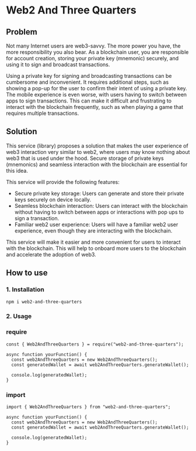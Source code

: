 # Web2 And Three Quarters

## Problem
Not many Internet users are web3-savvy. The more power you have, the more responsibility you also bear. As a blockchain user, you are responsible for account creation, storing your private key (mnemonic) securely, and using it to sign and broadcast transactions.

Using a private key for signing and broadcasting transactions can be cumbersome and inconvenient. It requires additional steps, such as showing a pop-up for the user to confirm their intent of using a private key. The mobile experience is even worse, with users having to switch between apps to sign transactions. This can make it difficult and frustrating to interact with the blockchain frequently, such as when playing a game that requires multiple transactions.

## Solution
This service (library) proposes a solution that makes the user experience of web3 interaction very similar to web2, where users may know nothing about web3 that is used under the hood. Secure storage of private keys (mnemonics) and seamless interaction with the blockchain are essential for this idea.

This service will provide the following features:
* Secure private key storage: Users can generate and store their private keys securely on device locally.
* Seamless blockchain interaction: Users can interact with the blockchain without having to switch between apps or interactions with pop ups to sign a transaction.
* Familiar web2 user experience: Users will have a familiar web2 user experience, even though they are interacting with the blockchain.

This service will make it easier and more convenient for users to interact with the blockchain. This will help to onboard more users to the blockchain and accelerate the adoption of web3.

## How to use
### 1. Installation
```npm i web2-and-three-quarters```

### 2. Usage
### require
```
const { Web2AndThreeQuarters } = require("web2-and-three-quarters");

async function yourFunction() {
  const web2AndThreeQuarters = new Web2AndThreeQuarters();
  const generatedWallet = await web2AndThreeQuarters.generateWallet();

  console.log(generatedWallet);
}
```

### import
```
import { Web2AndThreeQuarters } from "web2-and-three-quarters";

async function yourFunction() {
  const web2AndThreeQuarters = new Web2AndThreeQuarters();
  const generatedWallet = await web2AndThreeQuarters.generateWallet();

  console.log(generatedWallet);
}
```
